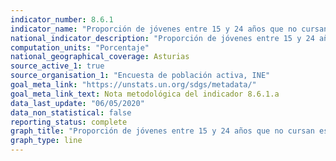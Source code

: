 ```yaml
---
indicator_number: 8.6.1
indicator_name: "Proporción de jóvenes entre 15 y 24 años que no cursan estudios, no están empleados ni reciben formación"
national_indicator_description: "Proporción de jóvenes entre 15 y 24 años que no cursan estudios, no están empleados ni reciben formación"
computation_units: "Porcentaje"
national_geographical_coverage: Asturias
source_active_1: true
source_organisation_1: "Encuesta de población activa, INE"
goal_meta_link: "https://unstats.un.org/sdgs/metadata/"
goal_meta_link_text: Nota metodológica del indicador 8.6.1.a
data_last_update: "06/05/2020"
data_non_statistical: false
reporting_status: complete
graph_title: "Proporción de jóvenes entre 15 y 24 años que no cursan estudios, no están empleados ni reciben formación"
graph_type: line
---
```

